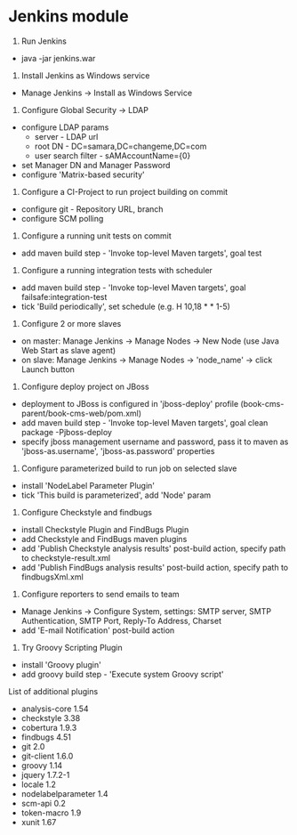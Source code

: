 Jenkins module
============

1. Run Jenkins
 * java -jar jenkins.war

1. Install Jenkins as Windows service
 * Manage Jenkins -> Install as Windows Service

1. Configure Global Security -> LDAP
 * configure LDAP params
    * server - LDAP url
    * root DN - DC=samara,DC=changeme,DC=com
    * user search filter - sAMAccountName={0}
 * set Manager DN and Manager Password
 * configure 'Matrix-based security'

1. Configure a CI-Project to run project building on commit
 * configure git - Repository URL, branch
 * configure SCM polling

1. Configure a running unit tests on commit
 * add maven build step - 'Invoke top-level Maven targets', goal test

1. Configure a running integration tests with scheduler
 * add maven build step - 'Invoke top-level Maven targets', goal failsafe:integration-test
 * tick 'Build periodically', set schedule (e.g. H 10,18 * * 1-5)

1. Configure 2 or more slaves
 * on master: Manage Jenkins -> Manage Nodes -> New Node (use Java Web Start as slave agent)
 * on slave: Manage Jenkins -> Manage Nodes -> 'node_name' -> click Launch button

1. Configure deploy project on JBoss
 * deployment to JBoss is configured in 'jboss-deploy' profile (book-cms-parent/book-cms-web/pom.xml)
 * add maven build step - 'Invoke top-level Maven targets', goal clean package -Pjboss-deploy
 * specify jboss management username and password, pass it to maven as 'jboss-as.username', 'jboss-as.password' properties

1. Configure parameterized build to run job on selected slave
 * install 'NodeLabel Parameter Plugin'
 * tick 'This build is parameterized', add 'Node' param

1. Configure Checkstyle and findbugs
 * install Checkstyle Plugin and FindBugs Plugin
 * add Checkstyle and FindBugs maven plugins
 * add 'Publish Checkstyle analysis results' post-build action, specify path to checkstyle-result.xml
 * add 'Publish FindBugs analysis results' post-build action, specify path to findbugsXml.xml

1. Configure reporters to send emails to team
 * Manage Jenkins -> Configure System, settings: SMTP server, SMTP Authentication, SMTP Port, Reply-To Address, Charset
 * add 'E-mail Notification' post-build action

1. Try Groovy Scripting Plugin
 * install 'Groovy plugin'
 * add groovy build step - 'Execute system Groovy script'

List of additional plugins
* analysis-core 1.54
* checkstyle 3.38
* cobertura 1.9.3
* findbugs 4.51
* git 2.0
* git-client 1.6.0
* groovy 1.14
* jquery 1.7.2-1
* locale 1.2
* nodelabelparameter 1.4
* scm-api 0.2
* token-macro 1.9
* xunit 1.67
